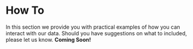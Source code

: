 # How To
In this section we provide you with practical examples of how you can interact with our data. Should you have suggestions on what to included, please let us know.  **Coming Soon!**

